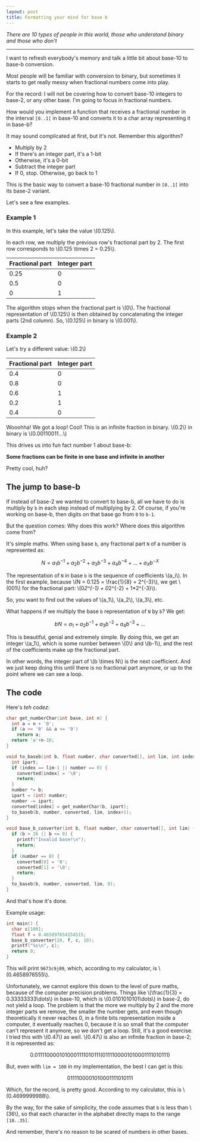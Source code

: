 ```yaml
---
layout: post
title: Formatting your mind for base b
---
```


*There are 10 types of people in this world, those who understand binary and those who don't*

-----

I want to refresh everybody's memory and talk a little bit about base-10 to base-b conversion.

Most people will be familiar with conversion to binary, but sometimes it starts to get really messy when fractional numbers come into play.

For the record: I will not be covering how to convert base-10 integers to base-2, or any other base. I'm going to focus in fractional numbers.

How would you implement a function that receives a fractional number in the interval `[0..1[` in base-10 and converts it to a char array representing it in base-b?

It may sound complicated at first, but it's not. Remember this algorithm?

* Multiply by 2
* If there's an integer part, it's a 1-bit
* Otherwise, it's a 0-bit
* Subtract the integer part
* If 0, stop. Otherwise, go back to 1

This is the basic way to convert a base-10 fractional number in `[0..1[` into its base-2 variant.

Let's see a few examples.

### Example 1

In this example, let's take the value \\(0.125\\).

In each row, we multiply the previous row's fractional part by 2. The first row corresponds to \\(0.125 \times 2 = 0.25\\).

| Fractional part | Integer part |
| --------------- | ------------ |
| 0.25            | 0            |
| 0.5             | 0            |
| 0               | 1            |

The algorithm stops when the fractional part is \\(0\\). The fractional representation of \\(0.125\\) is then obtained by concatenating the integer parts (2nd column). So, \\(0.125\\) in binary is \\(0.001\\).

### Example 2

Let's try a different value: \\(0.2\\)

| Fractional part | Integer part |
| --------------- | ------------ |
| 0.4             | 0            |
| 0.8             | 0            |
| 0.6             | 1            |
| 0.2             | 1            |
| 0.4             | 0            |

Wooohha! We got a loop! Cool! This is an infinite fraction in binary. \\(0.2\\) in binary is \\(0.00110011...\\)

This  drives us into fun fact number 1 about base-b:

**Some fractions can be finite in one base and infinite in another**

Pretty cool, huh?

## The jump to base-b

If instead of base-2 we wanted to convert to base-b, all we have to do is multiply by `b` in each step instead of multiplying by 2. Of course, if you're working on base-b, then digits on that base go from `0` to `b-1`.

But the question comes: Why does this work? Where does this algorithm come from?

It's simple maths. When using base `b`, any fractional part `N` of a number is represented as:

$$
N = a_1b^{-1} + a_2b^{-2} + a_3b^{-3} + a_4b^{-4} + \dots + a_Xb^{-X}
$$

The representation of `N` in base `b` is the sequence of coefficients \\(a_i\\). In the first example, because \\(N = 0.125 = \frac{1}{8} = 2^{-3}\\), we get \\(001\\) for the fractional part: \\(0*2^{-1} + 0*2^{-2} + 1*2^{-3}\\).

So, you want to find out the values of \\(a_1\\), \\(a_2\\), \\(a_3\\), etc. 

What happens if we multiply the base `b` representation of `N` by `b`? We get:

$$
bN = a_1 + a_2b^{-1} + a_3b^{-2} + a_4b^{-3} + \dots
$$

This is beautiful, genial and extremely simple. By doing this, we get an integer \\(a_1\\), which is some number between \\(0\\) and \\(b-1\\), and the rest of the coefficients make up the fractional part.

In other words, the integer part of \\(b \times N\\) is the next coefficient. And we just keep doing this until there is no fractional part anymore, or up to the point where we can see a loop.

## The code

Here's *teh codez*:

```c
char get_numberChar(int base, int n) {
  int a = n + '0';
  if (a >= '0' && a <= '9')
    return a;
  return 'a'+n-10;
}

void to_baseb(int b, float number, char converted[], int lim, int index) {
  int ipart;
  if (index == lim-1 || number == 0) {
    converted[index] = '\0';
    return;
  }
  number *= b;
  ipart = (int) number;
  number -= ipart;
  converted[index] = get_numberChar(b, ipart);
  to_baseb(b, number, converted, lim, index+1);
}

void base_b_converter(int b, float number, char converted[], int lim) {
  if (b > 26 || b <= 0) {
    printf("Invalid base!\n");
    return;
  }
  if (number == 0) {
    converted[0] = '0';
    converted[1] = '\0';
    return;
  }
  to_baseb(b, number, converted, lim, 0);
}
```

And that's how it's done.

Example usage:

```c
int main() {
  char c[100];
  float f = 0.465897654154515;
  base_b_converter(20, f, c, 10);
  printf("%s\n", c);
  return 0;
}
```

This will print `9673c9j09`, which, according to my calculator, is \\(0.4658976555\\).

Unfortunately, we cannot explore this down to the level of pure maths, because of the computer precision problems. Things like \\(\frac{1}{3} = 0.33333333\dots\\) in base-10, which is \\(0.0101010101\dots\\) in base-2, do not yield a loop. The problem is that the more we multiply by 2 and the more integer parts we remove, the smaller the number gets, and even though theoretically it never reaches 0, in a finite bits representation inside a computer, it eventually reaches 0, because it is so small that the computer can't represent it anymore, so we don't get a loop. Still, it's a good exercise. I tried this with \\(0.47\\) as well. \\(0.47\\) is also an infinite fraction in base-2; it is represented as:

$$
0.0111100001010001111010111(0111100001010001111010111)
$$

But, even with `lim = 100` in my implementation, the best I can get is this:

$$
0111100001010001111010111
$$

Which, for the record, is pretty good. According to my calculator, this is \\(0.4699999988\\).

By the way, for the sake of simplicity, the code assumes that `b` is less than \\(36\\), so that each character in the alphabet directly maps to the range `[10..35]`.

And remember, there's no reason to be scared of numbers in other bases.
